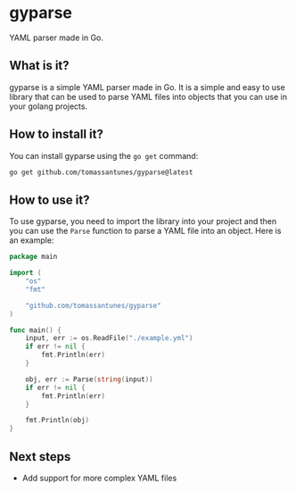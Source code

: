 # gyparse

YAML parser made in Go.

## What is it?

gyparse is a simple YAML parser made in Go. It is a simple and easy to use library that can be used to parse YAML files into objects that you can use in your golang projects.

## How to install it?

You can install gyparse using the `go get` command:

```bash
go get github.com/tomassantunes/gyparse@latest
```

## How to use it?

To use gyparse, you need to import the library into your project and then you can use the `Parse` function to parse a YAML file into an object. Here is an example:

```go
package main

import (
    "os"
    "fmt"

	"github.com/tomassantunes/gyparse"
)

func main() {
    input, err := os.ReadFile("./example.yml")
	if err != nil {
		fmt.Println(err)
	}

	obj, err := Parse(string(input))
	if err != nil {
	    fmt.Println(err)
    }

    fmt.Println(obj)
}
```

## Next steps

-   Add support for more complex YAML files
